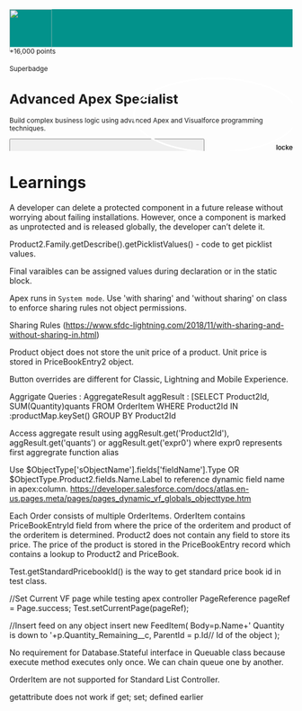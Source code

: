<svg fill="none" viewBox="0 0 600 300" width="600" height="300" xmlns="http://www.w3.org/2000/svg">
  <foreignObject width="100%" height="100%">
<head>
<link rel="stylesheet" media="print" href="/one-trust/onetrust.min.css" onload="this.media=&#39;all&#39;" />

<meta content='#ffffff' name='msapplication-TileColor'>
<meta content='browserconfig.xml' name='msapplication-config'>
<meta content='#ffffff' name='theme-color'>
<link href='/apple-touch-icon-57x57.png' rel='apple-touch-icon' sizes='57x57'>
<link href='/apple-touch-icon-60x60.png' rel='apple-touch-icon' sizes='60x60'>
<link href='/apple-touch-icon-72x72.png' rel='apple-touch-icon' sizes='72x72'>
<link href='/apple-touch-icon-76x76.png' rel='apple-touch-icon' sizes='76x76'>
<link href='/apple-touch-icon-114x114.png' rel='apple-touch-icon' sizes='114x114'>
<link href='/apple-touch-icon-120x120.png' rel='apple-touch-icon' sizes='120x120'>
<link href='/apple-touch-icon-144x144.png' rel='apple-touch-icon' sizes='144x144'>
<link href='/apple-touch-icon-152x152.png' rel='apple-touch-icon' sizes='152x152'>
<link href='/apple-touch-icon-180x180.png' rel='apple-touch-icon' sizes='180x180'>
<link href='/android-chrome-192x192.png' rel='icon' sizes='192x192' type='image/png'>
<link href='/site.webmanifest' rel='manifest'>
<link color='#ffffff' href='/safari-pinned-tab.svg' rel='mask-icon'>
<link href='/favicon-32x32.png' rel='icon' sizes='32x32' type='image/png'>
<link href='/favicon-16x16.png' rel='icon' sizes='16x16' type='image/png'>
<link href='/favicon.ico' rel='shortcut icon'>

<div id="global-nav-container">
  <hgf-c360contextnav id="contextnav"></hgf-c360contextnav>
</div>

<main id='main'>
<div data-react-class="ModuleHeader" data-react-props="{&quot;content&quot;:{&quot;apiName&quot;:&quot;superbadge_aap&quot;,&quot;color&quot;:&quot;#02928b&quot;,&quot;contentUid&quot;:&quot;0260fdbe-0860-8c2a-76d0-4f8e948a1655&quot;,&quot;description&quot;:&quot;Build complex business logic using advanced Apex and Visualforce programming techniques.&quot;,&quot;image&quot;:&quot;https://res.cloudinary.com/hy4kyit2a/f_auto,fl_lossy,q_70/learn/superbadges/superbadge_aap/dcfd3a2d114b5954ea59f2b2cd061121_badge.png&quot;,&quot;points&quot;:&quot;16,000&quot;,&quot;title&quot;:&quot;Advanced Apex Specialist&quot;,&quot;subTitle&quot;:&quot;Superbadge&quot;,&quot;type&quot;:&quot;superbadge&quot;,&quot;estimatedTime&quot;:&quot;~16 hrs&quot;,&quot;unitCount&quot;:9,&quot;path&quot;:&quot;https://trailhead.salesforce.com/content/learn/superbadges/superbadge_aap&quot;,&quot;private&quot;:false,&quot;preview&quot;:null,&quot;tags&quot;:null},&quot;labels&quot;:{&quot;preview&quot;:&quot;preview&quot;,&quot;updated&quot;:&quot;Updated %{date}&quot;,&quot;completed&quot;:&quot;Completed %{date}&quot;,&quot;due&quot;:&quot;Due %{date}&quot;,&quot;points&quot;:&quot;+%{n} points&quot;,&quot;currency&quot;:&quot;$%{n}&quot;,&quot;registerNow&quot;:&quot;Register Now&quot;,&quot;progress&quot;:&quot;Progress: %{n}%&quot;,&quot;previewTooltip&quot;:&quot;Content Collection: %{namespace}, Release: %{releasedAt}. Last updated on %{updatedAt}.&quot;,&quot;showNUnits&quot;:&quot;Show %{n} Units&quot;,&quot;hideNUnits&quot;:&quot;Hide %{n} Units&quot;,&quot;showNSteps&quot;:&quot;Show %{n} Steps&quot;,&quot;hideNSteps&quot;:&quot;Hide %{n} Steps&quot;,&quot;unitCompleted&quot;:&quot;Completed&quot;,&quot;unitIncomplete&quot;:&quot;Incomplete&quot;},&quot;assetPaths&quot;:{&quot;loader&quot;:&quot;/assets/ajax-loader-round-004b46cbdbf5c291cff9332ee40126c64fefef0921f0d04ea936b275b278fbf4.gif&quot;},&quot;superbadgeSet&quot;:null,&quot;trailmixes&quot;:[],&quot;trailmixButtonLabels&quot;:{&quot;addToTrailmix&quot;:&quot;Add to Trailmix&quot;}}" data-hydrate="t" data-react-cache-id="ModuleHeader-0"><div class="tds-content-header slds-text-body_small tds-color_meteorite slds-is-relative tds-box-shadow_small"><div class="slds-grid slds-grid_vertical-align-center" style="height:5rem;background-color:#02928b"><div class="slds-grid slds-grid_align-spread slds-container_center slds-container_x-large slds-p-horizontal_large slds-grow"><div style="margin-bottom:-3.6rem"><div><div aria-hidden="true" tabindex="-1" class="slds-is-relative slds-show_inline-block"><img src="https://res.cloudinary.com/hy4kyit2a/f_auto,fl_lossy,q_70/learn/superbadges/superbadge_aap/dcfd3a2d114b5954ea59f2b2cd061121_badge.png" alt="" style="height:90px;width:90px"/><div style="position:absolute;bottom:-0.25rem;right:-0.75rem;border:3px solid white;border-radius:100%"><span class="slds-icon_container slds-show slds-icon_container_circle tds-bg_meteorite"><svg aria-hidden="true" class="tds-fill_white slds-icon slds-icon_x-small slds-icon-text-default"><use href="/packs/media/svg/symbols-857bab0e.svg#lock"></use></svg><span class="slds-assistive-text">locked</span></span></div></div></div></div><div class="slds-grid"></div></div></div><div class="slds-container_center slds-container_x-large slds-p-horizontal_large slds-p-top_large"><div class="slds-float_right slds-text-align_right slds-m-left_small"><div class=""><div class="slds-m-bottom_small"><span class="tds-badge slds-badge slds-grid_vertical-align-center">+16,000 points</span></div></div></div><div style="margin-top:1.25rem"><div class="slds-m-bottom_medium"><div>Superbadge</div><h1 class="tds-color_black slds-text-heading_large slds-hyphenate tds-text_bold slds-m-bottom_xx-small">Advanced Apex Specialist</h1><p>Build complex business logic using advanced Apex and Visualforce programming techniques.</p></div></div><div class="slds-grid slds-p-bottom_large"><div class="slds-grow tds-content__buttons"><div class="slds-grid"><div class="slds-m-right_xx-small"><button class="slds-button slds-button_icon tds-button_icon slds-button_icon tds-button_icon th-accessible-button_icon tds-button_icon-medium slds-button_icon-border-filled" title="Add to Favorites" type="button" aria-label="Add to Favorites"><svg aria-hidden="true" class="slds-button__icon tds-button__icon"><use href="/packs/media/icons/trailhead-sprite/svg/symbols-4b78b1c926d8187119e8a218e7c51907.svg#star-outline"></use></svg><span class="slds-assistive-text">Add to Favorites</span></button></div><div class="slds-m-right_xx-small"><button class="slds-button slds-button_icon tds-button_icon slds-button_icon tds-button_icon slds-button_neutral tds-color_meteorite th-accessible-button_icon tds-button_icon-medium slds-button_icon-border-filled" title="Add to Trailmix" type="button"><svg aria-hidden="true" class="slds-button__icon tds-button__icon"><use href="/packs/media/svg/symbols-857bab0e.svg#add"></use></svg><span class="slds-assistive-text">Add to Trailmix</span></button></div></div></div><div class="slds-grow-none slds-grid slds-grid_vertical-align-center slds-text-align_right"><span>~16 hrs</span></div></div></div></div></div>
<div class='tds-bg_sand slds-p-horizontal_x-large slds-p-bottom_x-large'>
<div class='slds-container_medium slds-container_center'>
<div data-react-class="superbadges/SuperbadgeProgressContainer" data-react-props="{&quot;content&quot;:{&quot;apiName&quot;:&quot;superbadge_aap&quot;,&quot;color&quot;:&quot;#02928b&quot;,&quot;contentUid&quot;:&quot;0260fdbe-0860-8c2a-76d0-4f8e948a1655&quot;,&quot;description&quot;:&quot;Build complex business logic using advanced Apex and Visualforce programming techniques.&quot;,&quot;image&quot;:&quot;https://res.cloudinary.com/hy4kyit2a/f_auto,fl_lossy,q_70/learn/superbadges/superbadge_aap/dcfd3a2d114b5954ea59f2b2cd061121_badge.png&quot;,&quot;points&quot;:&quot;16,000&quot;,&quot;title&quot;:&quot;Advanced Apex Specialist&quot;,&quot;subTitle&quot;:&quot;Superbadge&quot;,&quot;type&quot;:&quot;superbadge&quot;,&quot;estimatedTime&quot;:&quot;~16 hrs&quot;,&quot;unitCount&quot;:9,&quot;path&quot;:&quot;https://trailhead.salesforce.com/content/learn/superbadges/superbadge_aap&quot;,&quot;private&quot;:false,&quot;preview&quot;:null,&quot;tags&quot;:null},&quot;labels&quot;:{&quot;title&quot;:&quot;Prerequisites&quot;,&quot;unlockSuperbadge&quot;:&quot;Complete this badge to unlock Superbadge&quot;},&quot;assetPaths&quot;:{&quot;loader&quot;:&quot;/assets/ajax-loader-round-004b46cbdbf5c291cff9332ee40126c64fefef0921f0d04ea936b275b278fbf4.gif&quot;},&quot;superbadgeSet&quot;:null,&quot;modules&quot;:[{&quot;content&quot;:{&quot;apiName&quot;:&quot;superbadge_apex&quot;,&quot;description&quot;:&quot;Use integration and business logic to push your Apex coding skills to the limit.&quot;,&quot;image&quot;:&quot;https://res.cloudinary.com/hy4kyit2a/f_auto,fl_lossy,q_70/learn/superbadges/superbadge_apex/2d3426c48dc056fd5c083ecb5cb66a56_badge.png&quot;,&quot;title&quot;:&quot;Apex Specialist&quot;,&quot;type&quot;:&quot;superbadge&quot;,&quot;path&quot;:&quot;https://trailhead.salesforce.com/content/learn/superbadges/superbadge_apex&quot;}},{&quot;content&quot;:{&quot;apiName&quot;:&quot;superbadge_integration&quot;,&quot;description&quot;:&quot;Demonstrate your integration skills by synchronizing external data systems and Salesforce.&quot;,&quot;image&quot;:&quot;https://res.cloudinary.com/hy4kyit2a/f_auto,fl_lossy,q_70/learn/superbadges/superbadge_integration/109b07c27bdad837c3c0776db69650c1_badge.png&quot;,&quot;title&quot;:&quot;Data Integration Specialist&quot;,&quot;type&quot;:&quot;superbadge&quot;,&quot;path&quot;:&quot;https://trailhead.salesforce.com/content/learn/superbadges/superbadge_integration&quot;}}],&quot;className&quot;:&quot;tds-dotted-trail&quot;}" data-hydrate="t" data-react-cache-id="superbadges/SuperbadgeProgressContainer-0"><div class="tds-dotted-trail" data-reactroot=""><div><div class="tds-box-shadow_small tds-bg_white slds-p-around_x-large tds-border-radius_medium"><h2 class="tds-text-size_8 tds-text_bold slds-p-bottom_medium">Prerequisites</h2><div class=""><div class=" " data-test="sb_progress-prerequisite_superbadge_apex_in-progress"><div class="slds-tooltip-trigger tds-display_block" style="display:inline-block;line-height:1"><a href="https://trailhead.salesforce.com/content/learn/superbadges/superbadge_apex"><div class="slds-grid slds-grid_vertical-align-center tds-progress-icon"><div style="background:linear-gradient(
    to bottom,
    white 0%,
    white 50%,
    transparent 50%,
    transparent 100%
  )
, 
  linear-gradient(
    to right,
    white,
    white 46%,
    #02928b 46%,
    #02928b 54%,
    white 54%,
    white
  );padding-bottom:1rem" class="slds-m-right_small slds-shrink-none"><div style="border:2px solid #02928b;background-color:#02928b" class="tds-border-radius_round slds-p-around_xx-small tds-progress-icon__background slds-show_inline-block"><div><div aria-hidden="true" tabindex="-1" class="slds-is-relative slds-show_inline-block"><img src="https://res.cloudinary.com/hy4kyit2a/f_auto,fl_lossy,q_70/learn/superbadges/superbadge_apex/2d3426c48dc056fd5c083ecb5cb66a56_badge.png" alt="" style="height:60px;width:60px"/></div></div></div></div><div class="slds-m-around_xx-small tds-progress-icon__title slds-p-bottom_medium">Apex Specialist</div></div></a><span></span></div></div><div class=" " data-test="sb_progress-prerequisite_superbadge_integration_in-progress"><div class="slds-tooltip-trigger tds-display_block" style="display:inline-block;line-height:1"><a href="https://trailhead.salesforce.com/content/learn/superbadges/superbadge_integration"><div class="slds-grid slds-grid_vertical-align-center tds-progress-icon"><div style="background:linear-gradient(
    to right,
    white,
    white 46%,
    #02928b 46%,
    #02928b 54%,
    white 54%,
    white
  );padding:1rem 0" class="slds-m-right_small slds-shrink-none"><div style="border:2px solid #02928b;background-color:#02928b" class="tds-border-radius_round slds-p-around_xx-small tds-progress-icon__background slds-show_inline-block"><div><div aria-hidden="true" tabindex="-1" class="slds-is-relative slds-show_inline-block"><img src="https://res.cloudinary.com/hy4kyit2a/f_auto,fl_lossy,q_70/learn/superbadges/superbadge_integration/109b07c27bdad837c3c0776db69650c1_badge.png" alt="" style="height:60px;width:60px"/></div></div></div></div><div class="slds-m-around_xx-small tds-progress-icon__title">Data Integration Specialist</div></div></a><span></span></div></div><div class="" data-test="sb_progress-superbadge_superbadge_aap_locked"><div class="slds-grid slds-grid_vertical-align-center tds-progress-icon"><div style="background:linear-gradient(
    to top,
    white 0%,
    white 50%,
    transparent 50%,
    transparent 100%
  )
, 
  linear-gradient(
    to right,
    white,
    white 46%,
    #02928b 46%,
    #02928b 54%,
    white 54%,
    white
  );padding-top:1rem" class="slds-m-right_small slds-shrink-none"><div style="border:2px solid #02928b;background-color:#02928b" class="tds-border-radius_round slds-p-around_xx-small tds-progress-icon__background slds-show_inline-block"><div><div aria-hidden="true" tabindex="-1" class="slds-is-relative slds-show_inline-block"><img src="https://res.cloudinary.com/hy4kyit2a/f_auto,fl_lossy,q_70/learn/superbadges/superbadge_aap/dcfd3a2d114b5954ea59f2b2cd061121_badge.png" alt="" style="height:60px;width:60px"/></div></div></div></div><div class="slds-m-around_xx-small tds-progress-icon__title slds-p-top_medium">Advanced Apex Specialist</div></div></div></div></div></div></div></div>
</div>
<div class='slds-container_medium slds-container_center tds-dotted-trail'>
<div class='slds-p-top_x-large tds-box-shadow_small tds-bg_white tds-border-radius_medium'>
<div class='th-unit-content slds-p-horizontal_x-large'>
<div class='slds-m-bottom_x-large'>
<h2 class='tds-text-size_8 tds-text_bold'>Advanced Apex Specialist</h2>
</div>
<div class='slds-m-bottom_x-large'>
<h3 class='tds-text-size_7 tds-text_bold'>
What You&#39;ll Be Doing to Earn This Superbadge
</h3>
<ol><li><span style="color: rgb(0, 0, 0); background-color: transparent;">Debug and troubleshoot Apex code</span></li><li><span style="color: rgb(0, 0, 0); background-color: transparent;">Develop Apex Code that will scale to large data sets</span></li><li><span style="color: rgb(0, 0, 0); background-color: transparent;">Develop custom interfaces using Visualforce</span></li><li><span style="color: rgb(0, 0, 0); background-color: transparent;">Design a test strategy that will ensure quality of code</span></li></ol>

</div>
<div class='slds-m-bottom_x-large'>
<h3 class='tds-text-size_7 tds-text_bold'>
Concepts Tested in This Superbadge
</h3>
<ul><li>Custom metadata in Apex Code</li><li>Apex sharing</li><li>Apex transaction execution</li><li>Aggregate SOQL queries</li><li>Complex SOQL queries</li><li>ConnectAPI namespace</li><li>Visualforce development</li><li>Data binding with Apex classes in Visualforce</li><li>Visualforce performance optimization</li><li>Code refactoring and reusability</li><li>Usage of constants and labels</li><li>Testing Apex and Visualforce</li><li>Troubleshooting Apex</li></ul>

</div>
<div class='th-unit-content__scenario'>
<div class="box message info" style="background: #fffcdd;">
  <div class="inner" style="display: block; font-size: 1rem; line-height: 1.5;">
    <div class="bd" style="display: block;">
      <div class="media" style="overflow: hidden; display: block; line-height: 1.5;">
        <img class="img mtm" src="https://res.cloudinary.com/hy4kyit2a/image/upload/doc/trailhead/en-usb473bb5ea1b7e61dfb07e6a7e547de6b.gif" alt="Note" style="float: left;margin: 1rem 1rem 0 1rem;height: auto;vertical-align: middle;max-width: 100px;line-height: 1.5;">
        <div class="mediaBd" style="float: none; padding-left: 65px;">
          <h4 class="mbs">
<a id="note" class="anchor" href="#note" aria-hidden="true"><span class="octicon octicon-link"></span></a>
<a id="note" class="anchor" href="#note" aria-hidden="true"><span class="octicon octicon-link"></span></a>Note</h4>
          <div class="message-media-content" style="padding-left: 0.5rem; padding-right: 4rem;">
             <p>Before you begin the challenges, please review <a href="https://trailhead.salesforce.com/help?article=Advanced-Apex-Specialist-Superbadge-Trailhead-Challenge-Help"><i>Advanced Apex Specialist: Trailhead Challenge Help</i></a>. 
          <p>Review the <a target="_blank" href="https://trailhead.salesforce.com/help?article=Superbadge-Challenge-Help">help article relating to superbadge challenges</a> for more information about credential security.</p>
          </div>
        </div>
      </div>
    </div>
  </div>
</div>

<h3>
<a id="prework-and-notes" class="anchor" href="#prework-and-notes" aria-hidden="true"><span class="octicon octicon-link"></span></a>Prework and Notes</h3>

<ul>
<li><p>You’ll probably want to jot down notes as you read the requirements (unless you have a photographic memory). So grab a pen and paper (or electronic alternative) now.</p></li>
<li><p>Create a new Trailhead Playground for this Superbadge. If you use an existing org, you might have trouble validating the challenges.</p></li>
<li><p>Install this <a href="https://login.salesforce.com/packaging/installPackage.apexp?p0=04tf4000001O5si">unmanaged Superbadge package</a> (package ID:  04tf4000001O5si). This package contains the schema and code needed to complete the challenges. If you have trouble installing a managed or unmanaged package or app from AppExchange, follow the steps in the <a href="https://trailhead.salesforce.com/modules/trailhead_playground_management">Trailhead Playground Management</a> module.</p></li>
<li><p>Review the <a href="https://developer.salesforce.com/docs/atlas.en-us.object_reference.meta/object_reference/sforce_api_erd_products.htm">Product and Schedule Objects ERD</a></p></li>
<li><p>Update the Product Family field on the Product2 sObject to only have the following values: Entree, Side, Dessert, Beverage</p></li>
<li><p>Update the Product page layout to include the Initial Inventory, Quantity Ordered, and Quantity Remaining fields</p></li>
<li><p>Update the Account page layout "Account page layout" to display the Orders related list.</p></li>
<li><p>Remove the Contract Number field from the Order page layout if it is currently there </p></li>
<li><p>Use the methods provided in the unmanaged package without changing their name or signature unless explicitly mentioned in the requirements below.</p></li>
</ul>

<h3>
<a id="use-case" class="anchor" href="#use-case" aria-hidden="true"><span class="octicon octicon-link"></span></a>Use Case</h3>

<p>When Renee LaFleur was in culinary school, she interned with one of the world’s most esteemed chefs, who’s renowned for his gourmet food truck with outdoor pop-up seating. Upon graduation, this experience inspired Renee to start her own food truck business: New Millennium Food Truck—a small food operation serving up big flavors.</p>

<p>After a few years of hard work and long hours, Renee grew her business from one to five food trucks. This success has allowed her to raise capital to pursue a passion project: a business in the  "pay-it-forward" model. Remembering how hard it was to get started, she wants to use her new business to provide new chefs an easier way to establish their customer base.</p>

<p>Renee created New Millennium Delivery to allow new and emerging chefs to make a name for themselves by giving them a low-cost platform to peddle their food to the public. In return, their customers can order meals over the phone. A New Millennium Delivery representative then delivers the order and takes the happy customer’s photo, which is then provided to the chef for social media posts. </p>

<p>Salesforce’s platform, including Apex and Visualforce, is the technology that drives New Millennium Delivery’s business. Previously, Renee had hired a developer to help her build her Salesforce application. Now, you’re the lucky developer who’s picking up where the previous developer left off.</p>

<p>Renee requested that the previous developer create the initial version of the application in just a few short weeks in order to so it could debut at a local food and wine festival. Renee knew she was forfeiting "good" for “fast” when she put her developer on such a tight timeline, and corners were cut and best practices sometimes ignored. Ignoring those best practices affected the rest of the development process—Renee wants you to fix this. </p>

<p>She’s asked you to review and understand the legacy code in the current application, and then implement code fixes and new functionality using best practices for programming and application design.</p>

<h4>
<a id="standard-objects" class="anchor" href="#standard-objects" aria-hidden="true"><span class="octicon octicon-link"></span></a>Standard Objects</h4>

<p>New Millennium Delivery stores its data in standard Salesforce objects, including:</p>

<ul>
<li><p><strong>Accounts</strong>— New Millennium Delivery's customers who order food</p></li>
<li><p><strong>Products</strong>—The different meal items available for purchase</p></li>
<li><p><strong>Pricebook Entries</strong>— The prices of meal items</p></li>
<li><p><strong>Orders</strong>— Orders for meals to be delivered</p></li>
<li><p><strong>Order Items</strong>— Products included in a customer’s order</p></li>
</ul>

<p>If you are not familiar with the data model for standard objects related to Product, review it <a href="https://developer.salesforce.com/docs/atlas.en-us.api.meta/api/sforce_api_erd_products.htm">here</a>.</p>

<p>Note that the New Millennium Delivery’s business logic doesn’t necessitate any new custom fields, relationships, or custom objects. </p>

<h3>
<a id="business-requirements" class="anchor" href="#business-requirements" aria-hidden="true"><span class="octicon octicon-link"></span></a>Business Requirements</h3>

<h4>
<a id="preliminary-test-data" class="anchor" href="#preliminary-test-data" aria-hidden="true"><span class="octicon octicon-link"></span></a>Preliminary Test Data</h4>

<p>After you complete Challenge 1, review the following New Millenium Delivery Products that will be created for you in your Trailhead playground.</p>

<table>
  <tr>
    <th scope="col">Product Name</th>
    <th scope="col">Product Family</th>
    <th scope="col">Initial Inventory</th>
    <th scope="col">Quantity Ordered</th>
    <th scope="col">Active</th>
    <th scope="col">Standard Price</th>
  </tr>
  <tr>
    <td>Pizza</td>
    <td>Entree</td>
    <td>25</td>
    <td>0</td>
    <td>true</td>
    <td>$20.00</td>
  </tr>
  <tr>
    <td>Garlic Bread</td>
    <td>Side</td>
    <td>20</td>
    <td>0</td>
    <td>true</td>
    <td>$6.00</td>
  </tr>
  <tr>
    <td>Chocolate Cake</td>
    <td>Dessert</td>
    <td>15</td>
    <td>0</td>
    <td>true</td>
    <td>$5.00</td>
  </tr>
  <tr>
    <td>Coconut Water</td>
    <td>Beverage</td>
    <td>10</td>
    <td>0</td>
    <td>true</td>
    <td>$3.00</td>
  </tr>
  <tr>
    <td>Hamburger</td>
    <td>Entree</td>
    <td>25</td>
    <td>0</td>
    <td>true</td>
    <td>$20.00</td>
  </tr>
  <tr>
    <td>French Fries</td>
    <td>Side</td>
    <td>20</td>
    <td>0</td>
    <td>true</td>
    <td>$6.00</td>
  </tr>
  <tr>
    <td>Carrot Cake</td>
    <td>Dessert</td>
    <td>15</td>
    <td>0</td>
    <td>true</td>
    <td>$5.00</td>
  </tr>
  <tr>
    <td>Lemonade</td>
    <td>Beverage</td>
    <td>10</td>
    <td>0</td>
    <td>true</td>
    <td>$3.00</td>
  </tr>
  <tr>
    <td>Hot Dog</td>
    <td>Entree</td>
    <td>25</td>
    <td>0</td>
    <td>true</td>
    <td>$10.00</td>
  </tr>
  <tr>
    <td>Onion Rings</td>
    <td>Side</td>
    <td>20</td>
    <td>0</td>
    <td>true</td>
    <td>$6.00</td>
  </tr>
  <tr>
    <td>Jello</td>
    <td>Dessert</td>
    <td>15</td>
    <td>0</td>
    <td>true</td>
    <td>$2.50</td>
  </tr>
  <tr>
    <td>Iced Tea</td>
    <td>Beverage</td>
    <td>10</td>
    <td>0</td>
    <td>true</td>
    <td>$3.00</td>
  </tr>
</table>

<h4>
<a id="use-constants-to-store-data" class="anchor" href="#use-constants-to-store-data" aria-hidden="true"><span class="octicon octicon-link"></span></a>Use Constants to Store Data</h4>

<p>At Dreamforce, you learned that an application can be made more efficient with the best practice of using constants to store data whose value can change over time, but whose purpose remains constant. You want to implement this best practice by creating constants. A few of these constants will take advantage of custom labels.</p>

<p>As a reminder you should have already modified the Product Family picklist to only have the following active values:</p>

<p>Entree, Side, Dessert, Beverage</p>

<p>Create two custom labels with the following attributes: </p>

<table>
  <tr>
    <th scope="col">Short Description </th>
    <th scope="col">Name</th>
    <th scope="col">Categories</th>
    <th scope="col">Value</th>
    <th scope="col">Protected Component</th>
  </tr>
  <tr>
    <td>Select One </td>
    <td>Select_One </td>
    <td>constants </td>
    <td>Select one</td>
    <td>Unchecked</td>
  </tr>
  <tr>
    <td>Inventory Level Low</td>
    <td>Inventory_Level_Low</td>
    <td>constants</td>
    <td>Has a low inventory</td>
    <td>Unchecked</td>
  </tr>
</table>

<p>Note: If you make a mistake when first creating a label, we recommend deleting it and recreating it from scratch.</p>

<p>Create an Apex class named <code>Constants</code>, defining the following constants. </p>

<table>
  <tr>
    <th scope="col">Name</th>
    <th scope="col">Value</th>
    <th scope="col">Purpose</th>
  </tr>
  <tr>
    <td>DEFAULT_ROWS</td>
    <td>5</td>
    <td>An Integer used to control the number of rows displayed by a Visualforce page.</td>
  </tr>
  <tr>
    <td>SELECT_ONE</td>
    <td>Value of the corresponding custom label</td>
    <td>A String used to populate picklist values in Visualforce Pages.</td>
  </tr>
  <tr>
    <td>INVENTORY_LEVEL_LOW</td>
    <td>Value of the corresponding custom label</td>
    <td>A String used to determine the threshold that causes low inventory alerts.</td>
  </tr>
  <tr>
    <td>PRODUCT_FAMILY</td>
    <td>List of Schema.PicklistEntry for the Family field on the Product2 object. This list is dynamic and must always reflect the currently configured values.</td>
    <td>A list used to populate picklist values in Visualforce pages.</td>
  </tr>
  <tr>
    <td>DRAFT_ORDER_STATUS</td>
    <td>Draft</td>
    <td>A String used to indicate that an order is a “draft”—an order that is in flight.

You can’t activate a draft order unless you have a line item, and you can’t have a line item unless you have an order saved in the system.</td>
  </tr>
  <tr>
    <td>ACTIVATED_ORDER_STATUS</td>
    <td>Activated</td>
    <td>A String used to evaluate if an Order is Activated or not.</td>
  </tr>
  <tr>
    <td>INVENTORY_ANNOUNCEMENTS</td>
    <td>Inventory Announcements</td>
    <td>A String used to query a Chatter Group by Name.</td>
  </tr>
  <tr>
    <td>ERROR_MESSAGE</td>
    <td>An error has occurred, please take a screenshot with the URL and send it to IT.</td>
    <td>A String used to display user friendly error messages on Visualforce pages.</td>
  </tr>
  <tr>
    <td>STANDARD_PRICEBOOK_ID</td>
    <td>Hardcoded value of the Standard Pricebook Id</td>
    <td>An Id used to create Orders and PricebookEntries in business and test code. 

Note: Normally, we would recommend doing a query and using <code>Test.getStandardPricebookId()</code> to get the standard pricebook Id, however, since this code is being used for both business and test logic, that’s not possible.  In fact, just calling  <code>Test.getStandardPricebookId()</code> from outside of a test method will throw a system exception.  That would make it very hard on us to ensure that you completed this step properly.</td>
  </tr>
</table>

<h4>
<a id="use-custom-metadata-types" class="anchor" href="#use-custom-metadata-types" aria-hidden="true"><span class="octicon octicon-link"></span></a>Use Custom Metadata Types</h4>

<p>Inventory managers told Renee they want to know when inventory is starting to run low. For instance, if there are only 15 of a type of dessert left in inventory, they want to be alerted. That is, once the inventory level of a particular product has dwindled down to the threshold of the product’s associated Product Family, they want a notification. </p>

<p>Based on an analysis of the last few months of order data, Renee has determined the inventory threshold values for each of the Product Families. She wants to store the inventory threshold value for each Product Family, but she wants to easily modify these thresholds as sales continue to grow. After careful consideration, you determine that a custom metadata type fits the bill for meeting these requirements.</p>

<p>Create a custom metadata type with the following attributes. </p>

<table>
  <tr>
    <th scope="col">Field</th>
    <th scope="col">Value</th>
  </tr>
  <tr>
    <td>Singular Label</td>
    <td>Inventory Setting</td>
  </tr>
  <tr>
    <td>Plural Label</td>
    <td>Inventory Settings</td>
  </tr>
  <tr>
    <td>Object Name</td>
    <td>Inventory_Setting</td>
  </tr>
</table>

<p>Next, create a new field on the new metadata type.</p>

<table>
  <tr>
    <th scope="col">Field</th>
    <th scope="col">Value</th>
  </tr>
  <tr>
    <td>Type</td>
    <td>Number</td>
  </tr>
  <tr>
    <td>Field Label </td>
    <td>Low Quantity Alert</td>
  </tr>
  <tr>
    <td>Length</td>
    <td>18</td>
  </tr>
  <tr>
    <td>Decimal Places</td>
    <td>0</td>
  </tr>
  <tr>
    <td>Field Name</td>
    <td>Low_Quantity_Alert</td>
  </tr>
</table>

<p>Manage Inventory Settings to create the following custom metadata records. </p>

<table>
  <tr>
    <th scope="col">Label</th>
    <th scope="col">Low Quantity Alert</th>
  </tr>
  <tr>
    <td>Entree</td>
    <td>20</td>
  </tr>
  <tr>
    <td>Side</td>
    <td>10</td>
  </tr>
  <tr>
    <td>Dessert</td>
    <td>15</td>
  </tr>
  <tr>
    <td>Beverage</td>
    <td>5</td>
  </tr>
</table>

<h4>
<a id="correctly-calculate-inventory-quantities" class="anchor" href="#correctly-calculate-inventory-quantities" aria-hidden="true"><span class="octicon octicon-link"></span></a>Correctly Calculate Inventory Quantities</h4>

<p>From speaking to Sam, a sales rep, Renee learned that there are issues entering new customer orders. Sam mentioned the following issues: </p>

<p>1) The value of the Quantity Ordered field isn’t accurate</p>

<p>2) Saving a new order is often impossible because of system errors </p>

<p>3) Draft orders—orders that are in-flight but not yet activated—decrement available inventory prematurely.</p>

<p>After investigating the issues that Sam raised, you’ve made notes on resolving these issues:</p>

<ul>
<li><p>The business logic to derive the value of the Quantity Ordered field is not only faulty, it’s also inefficient. The system should make the calculation efficiently using lean code, and correctly aggregate the Quantity Ordered.</p></li>
<li><p>Sam correctly identified that draft orders prematurely decrement inventory levels. You can see that the previous developer tried to fix this, but then never finished. Now, you need to fix the business logic such that only successfully activated orders impact inventory levels.</p></li>
<li><p>The logic to determine the value of the Quantity Ordered field should be updated to take into account all activated orders that are in the system, not just the orders visible to a single sales representative.</p></li>
<li><p>The <code>OrderTrigger</code> should be updated to follow Apex Trigger best practices. This ensures that the business logic is modular and reusable. Additionally, the trigger definition should list only the necessary trigger events.</p></li>
</ul>

<p>Note: Normally this logic would apply on Update, Delete, and Undelete, and handle status changes back to Draft but in the interest of time and not making you perform repetitive tasks, we only focus on Update.</p>

<h4>
<a id="correct-the-visualforce-page-that-allows-the-addition-of-products-and-pricebook-entries" class="anchor" href="#correct-the-visualforce-page-that-allows-the-addition-of-products-and-pricebook-entries" aria-hidden="true"><span class="octicon octicon-link"></span></a>Correct the Visualforce Page That Allows the Addition of Products and Pricebook Entries</h4>

<p>Renee’s previous programmer created the <code>Product2New</code> Visualforce page. The intention of this page is to allow an inventory manager to rapidly enter, at once, multiple new Products and related PricebookEntry records. However, inventory managers have provided feedback that the page slows down data entry and doesn’t give them all the information they need or want. </p>

<p>To resolve this, you need to implement an override of the standard <strong>Add</strong> and <strong>New</strong> buttons on the Product object with an updated version of <code>Product2New</code>. </p>

<p>The updated page should allow an inventory manager to create multiple products at once and enter an associated Unit Price for each product. Then, when the inventory manager clicks the <strong>Save</strong> button, the result in the system is that for each product entered, a related PriceBookEntry for the Standard Pricebook is created. Only entries on the page that have all fields populated should be saved; other entries shouldn’t be saved. If an error occurs during save, a savepoint should be rolled back and a friendly error message should be displayed on the screen. Note that inventory managers should be able to enter as many products as they need to, and should be able to add multiple rows to the table with each click of the page’s Add button.</p>

<p>Renee doesn’t want to modify the <code>Product2New</code> page or the <code>Product2Extension</code> class when business requirements change in the future. To meet this need:</p>

<ul>
<li><p>Update the Visualforce page so that each column header displays the current field label.</p></li>
<li><p>Update the Apex class such that the <code>AddRows</code> method uses the DEFAULT_ROWS constant.  </p></li>
<li><p>Create a new method named <code>GetFamilyOptions</code> for use by the <strong>Family</strong> picklist on the page. The <code>GetFamilyOptions</code> method should use both the SELECT_ONE and PRODUCT_FAMILY constants to generate the picklist options.</p></li>
</ul>

<p>Because you want the Product and PriceBookEntry records to be associated with each other, implement and use an inner class named <code>ProductWrapper</code>, with the following attributes:</p>

<ul>
<li><p><strong>productRecord</strong> of type <strong>Product2</strong></p></li>
<li><p><strong>pricebookEntryRecord</strong> of type <strong>PriceBookEntry</strong></p></li>
</ul>

<p>Ensure current references to the list of Products are replaced with references to a list of <code>ProductWrapper</code>. </p>

<p>Inventory managers try to balance supply and demand for New Millennium Delivery’s products. They requested that a horizontal bar chart be added to the Visualforce page. They want the chart to show them the Quantity Remaining of each Product Family. When a manager clicks <strong>Add</strong>, the chart should re-render performantly.</p>

<p>Because this chart data is useful for other purposes, it is generated from its own Apex Class named <code>ChartHelper</code>. Update <code>ChartHelper</code> to ensure the code inside always runs as the system.  Complete the <code>GetInventory</code> method in <code>ChartHelper</code> to correctly calculate the aggregate of active products that have a positive Quantity Remaining, ensuring that the result is correct for all users. Renee wants this method to also be available for use by Lightning Components.</p>

<h4>
<a id="generate-a-test-data-factory" class="anchor" href="#generate-a-test-data-factory" aria-hidden="true"><span class="octicon octicon-link"></span></a>Generate a Test Data Factory</h4>

<p>After some investigation, you determine that the previous programmer had decided to modularly and efficiently generate test data for unit tests, using the <code>TestDataFactory</code> class. However, you also notice that the class isn’t finished—it has method names but no actual logic. Complete the <code>TestDataFactory</code> class so that it provides an efficient way to model sample business data that can be applied to the application’s unit tests.  Ensure that each method can be used as a utility method from your test classes and also that they never depend on the value of any instance member variables.</p>

<p>Note: Normally, we’d use the <code>@isTest</code> annotation on the <code>TestDataFactory</code> class, but then you couldn't call the methods from your business logic and we couldn't call the methods to ensure they work properly.</p>

<h4>
<a id="create-unit-tests-for-ordertrigger-and-product2extension" class="anchor" href="#create-unit-tests-for-ordertrigger-and-product2extension" aria-hidden="true"><span class="octicon octicon-link"></span></a>Create Unit Tests for <strong>orderTrigger</strong> and <strong>product2Extension</strong>
</h4>

<p>The more recent Apex and Visualforce code implemented by the previous developer doesn’t have the minimal required test coverage, and therefore can’t be deployed. You’re a seasoned developer, and you know that all code must be tested thoroughly. Renee has asked you to ensure that each method has the minimum 75% code coverage required to be deployed, and that new and existing unit tests do not use actual customer data.  After reviewing the legacy unit tests, you notice you can use the existing <code>Product2Tests</code> Apex class to test <code>Product2Extension</code>, and you can use the existing <code>OrderTests</code> Apex class to test <code>OrderTrigger</code> and its helper.</p>

<h4>
<a id="validate-the-logic-of-ordertrigger" class="anchor" href="#validate-the-logic-of-ordertrigger" aria-hidden="true"><span class="octicon octicon-link"></span></a>Validate the Logic of orderTrigger</h4>

<p>First, create a method that can be used by test methods to verify that the <strong>Quantity Ordered</strong> field is correctly updated on Products when Orders are activated. Go back to the <code>TestDataFactory</code> Apex class and create a new method with the following signature:</p>

<pre><code>VerifyQuantityOrdered(Product2 originalProduct, Product2 updatedProduct, Integer qtyOrdered)
</code></pre>

<p>This method should perform an assertion that verifies that updatedProduct's <strong>Quantity_Ordered__c</strong> field is equal to the sum of the originalProduct's <strong>Quantity_Ordered__c</strong> field and the value of qtyOrdered.</p>

<p>Next, go back to the orderTests class and ensure its test methods don’t (and can’t) use live data. Create a new method named <code>SetupTestData</code> that is will be used to generate test data for all the unit tests in <code>OrderTests</code>. This method should just call the <code>InsertTestData</code> method in the <code>TestDataFactory</code> class.</p>

<p>Finally, create a new test method named <code>OrderUpdate_UnitTest</code> in <code>OrderTests</code>. This method must activate the Orders created in your <code>SetupTestData</code> method using the ACTIVATED_ORDER_STATUS constant and then use the <code>VerifyQuantityOrdered</code> method to verify that the Quantity Ordered field on Products was increased by the trigger.</p>

<p>Note: A method like <strong>VerifyQuantityOrdered</strong> can be useful to ensure logic is tested consistently across all your unit tests.  It also makes it a lot easier for us to assess that you completed this challenge properly!  As your codebase grows, you may create more of these types of methods.  If so, you would want to move them into a different class than the <code>TestDataFactory</code>.</p>

<h4>
<a id="validate-the-logic-of-the-product2new-page" class="anchor" href="#validate-the-logic-of-the-product2new-page" aria-hidden="true"><span class="octicon octicon-link"></span></a>Validate the Logic of the product2New Page</h4>

<p>Complete the <code>Product2Extension_UnitTest</code> in <code>Product2Tests</code>. This unit test should simulate a user’s visit to, and interaction with, the <code>Product2New</code> page and test that it behaves as expected. When a user first visits the page, there should be multiple rows displayed on the screen. Assert that the size of the <strong>productsToInsert</strong> list is equal to the DEFAULT_ROWS constant.  When the Add button is clicked, an additional set of rows should be added, so assert that the size of the <strong>productsToInsert ** list is double **DEFAULT_ROWS</strong> after the button is clicked once.  Don't forget to ensure that the test methods don’t (and can’t) use live data. </p>

<p>Next, test the Save button. Verify that populated rows are saved and unpopulated rows are not saved. Loop through the rows in the <strong>productsToInsert</strong> list and populate the values of the first 5 records, and then simulate clicking the Save button. Verify that the button worked by asserting that only 5 products were saved.</p>

<p>Be sure to run your tests when you're done to ensure they pass without failures.</p>

<h4>
<a id="automate-internal-announcements-when-inventory-is-low" class="anchor" href="#automate-internal-announcements-when-inventory-is-low" aria-hidden="true"><span class="octicon octicon-link"></span></a>Automate Internal Announcements When Inventory Is Low</h4>

<p>The staff at New Millennium Delivery needs to be aware of any inventory that is running low. The previous developer had unsuccessfully attempted to do this.  Renee wants you to fix the issues in the previous developer’s logic and ensure that all appropriate employees can choose to be notified, and not just those following a given product.</p>

<p>You’ve determined that a Chatter group is an easy way for employees to opt-into receiving these notifications. Start by creating a Chatter group named <strong>Inventory Announcements</strong> and give the group this description: This group is for New Millennium Delivery employees to receive inventory announcements.  Be sure to create the group so that it wont be automatically archived and that it will be accessible by all users.</p>

<p>After reading about the <strong>ConnectAPI</strong>, you realize that a Chatter Announcement is a better fit than a FeedItem post because an announcement acts more like an alert, in that it is timely and it expires. You know that a low inventory value should prompt an announcement to be posted to the Inventory Announcements Chatter group, so an Apex trigger must be used. After reviewing the legacy code, you realize the previous programmer attempted to write this business logic in the <code>Product2Trigger</code>, but that logic is faulty.</p>

<p>Posts count as DML operations, so you will need to implement the Queueable interface to ensure that a bulk operation will result in all announcements being posted, including in the event that a large volume of announcements need to be posted. Your predecessor found some code on the Salesforce Developer Forum and created the legacy <code>AnnouncementQueueable</code> Apex class. Use this class to get started. The <code>AnnouncementQueueable</code> and <code>Product2Helper</code> classes should use the <strong>ConnectAPI</strong> namespace to automatically post a Chatter Announcement when a product level falls below a given threshold.  </p>

<p>Modify <code>AnnouncementQueueable</code> to implement the Queueable interface and call its postAnnouncements method. Ensure that it requeues itself when it has more Announcements to post than limits allow.</p>

<p>After reviewing the existing code in the product2Helper class, you realize that it too can benefit from your constants class. Modify <code>Product2Helper</code> to use the INVENTORY_ANNOUNCEMENTS constant instead of  "group name" to ensure consistency in the app.</p>

<p>Complete the <code>PostAlerts</code> method in <code>Product2Helper</code> to construct new AnnouncementInputs for the Chatter Group and for use with the <code>AnnouncementQueuable</code> Apex class.</p>

<p>Next, complete the <code>AfterUpdate</code> method so that it uses the <code>PostAlerts</code> method when you determine that a Product’s Quantity_Remaining__c field has dropped below the threshold value captured in the custom metadata records you created previously.</p>

<p>Best practices dictate that business logic code should be stored in Apex classes to make it reusable, easier to test, and easier to debug. Modify <code>Product2Trigger</code> to execute only on the After Update event and call the logic in <code>Product2Helper</code>.</p>

<p>Note: Many developers (including us) prefer to use Test Driven Development and would start with Tests first.  While it works well in the real world, it's not as easy to assess programatically, so stick to doing these challenges in the order provided.  </p>

<h4>
<a id="complete-a-controller-extension-for-a-visualforce-page-to-enable-rapid-order-entry" class="anchor" href="#complete-a-controller-extension-for-a-visualforce-page-to-enable-rapid-order-entry" aria-hidden="true"><span class="octicon octicon-link"></span></a>Complete a Controller Extension for a Visualforce Page to Enable Rapid Order Entry</h4>

<p>New Millennium Delivery’s customers love some foods so much that products frequently sell out quickly. It’s your job to ensure there’s an easy way for inventory managers to determine the food most ordered by each customer so that they can offer the benefit of personalized customer menus.</p>

<p>The employees who take orders at New Millennium Delivery need a page that provides a streamlined process for saving orders and order items. The previous developer created a Visualforce page, <code>OrderEdit</code>, to facilitate this, but was not able to complete its controller extension. </p>

<p><img alt="OrderEdit Visualforce page showing a list of products, Order Pricing Summery pie chart and the order details. " src="https://developer.salesforce.com/files/adv-apex-sb-new-order.png">
Figure 1.1: The OrderEdit Visualforce Page</p>

<p>You need to ensure that this page is used when inventory managers create or edit an Order.  Complete the <code>OrderExtension</code> class to allow the page to show order details, a pie chart summarizing the order items and Order Amount, and a list of active products. </p>

<ol>
<li><p>The pie chart should display a wedge for each item in the order, with the value of the wedge equal to the quantity multiplied by the unit price. Complete the <code>OnFieldChange</code> method to keep track of changes to values in the Quantity or Unit Price fields. This method should also ensure that the data in the pie chart and Order Total reflects these changes and are updated on the screen.</p></li>
<li><p>The Products available for use on the page will be the entire set of all Active Products that Millennium Delivery sells.   Use the <strong>DEFAULT_ROWS</strong> constant to limit the number of rows displayed at one time in the product list.   To help inventory managers find products faster, complete the <code>SelectFamily</code> method so that it limits the Products displayed to only those with the selected Product Family.  Ensure that quantity and unit price values entered are preserved when a user filters Products by Product Family.</p></li>
<li><p>Use the <strong>StandardSetController</strong> methods to complete the pagination methods provided, enabling the user to move through multiple pages of available products.  Ensure that quantity and unit price values entered are preserved when a user paginates. </p></li>
</ol>

<p>Just like she requested with the product2New page, Renee doesn’t want to modify the <code>OrderEdit</code> page or <code>OrderExtension</code> class when business requirements change in the future. Copy the <code>GetFamilyOptions</code> method used in the <code>Product2Extension</code> class to complete the <code>GetFamilyOptions</code> method.</p>

<p>If, at any time, the user clicks the <strong>Cancel</strong> button, none of their changes should be saved.</p>

<p>When the user clicks Save, the Order and Order Items should be saved. Only Order Items with a Quantity greater than zero should be saved; others should not. When editing an existing Order, any Order Items that have been modified to have a Quantity of zero should be deleted. If an error occurs during save, a savepoint should be rolled back and a friendly error message should be displayed on the screen.</p>

<h4>
<a id="create-unit-tests" class="anchor" href="#create-unit-tests" aria-hidden="true"><span class="octicon octicon-link"></span></a>Create Unit Tests</h4>

<p>You may recall from the Apex Testing module that testing is the key to successful long-term development and is a critical component of the development process. In addition to being critical for quality assurance, Apex unit tests are also requirements for deploying and distributing Apex. Renee has asked you to create new unit tests.</p>

<ul>
<li><p>Create a new method titled <code>OrderExtension_UnitTest</code> in <code>OrderTests</code> that tests all the methods in the <code>OrderExtension</code> class.  Use the code in <code>Product2Tests</code> as a template.</p></li>
<li><p>Create a new method titled <code>Product2Trigger_UnitTest</code> in <code>Product2Tests</code> that tests the logic when a Product’s Quantity Ordered value is updated. </p></li>
<li><p>Apply best practices and be careful to ensure every test method is using the proper access modifier. Check if they are not unnecessarily being declared as <strong>global</strong> or <strong>public</strong>, when they could be <strong>private</strong>.</p></li>
<li><p>In the Developer Console, clear all test data and then run all tests.</p></li>
<li><p>Ensure you have 75% or higher test coverage on <code>Product2Trigger</code> and <code>OrderTrigger</code> triggers.</p></li>
<li><p>Ensure you have 75% or higher test coverage on <code>Product2Extension</code> and <code>OrderExtension</code> classes.</p></li>
<li><p>Ensure you have 90% or higher coverage on <code>Constants</code>, <code>ChartHelper</code>, <code>Product2Helper</code>, <code>OrderHelper</code>, and <code>TestDataFactory</code> classes.</p></li>
</ul>

<p>Note: Test Coverage is a requirement for deployment and a great way to ensure that your code is not failing.  As discussed in prior badges, the purpose of your Unit Tests is not to acheive a certain percent, but rather to ensure that your business logic behaves as expected.</p>

<p><span style="color:white">ver. 2018-01-04 10:00 am</span></p>

<div class="box message info" style="background: #fffcdd;">
  <div class="inner" style="display: block; font-size: 1rem; line-height: 1.5;">
    <div class="bd" style="display: block;">
      <div class="media" style="overflow: hidden; display: block; line-height: 1.5;">
        <img class="img mtm" src="https://res.cloudinary.com/hy4kyit2a/image/upload/doc/trailhead/en-usb473bb5ea1b7e61dfb07e6a7e547de6b.gif" alt="Note" style="float: left;margin: 1rem 1rem 0 1rem;height: auto;vertical-align: middle;max-width: 100px;line-height: 1.5;">
        <div class="mediaBd" style="float: none; padding-left: 65px;">
          <h4 class="mbs">
<a id="note" class="anchor" href="#note" aria-hidden="true"><span class="octicon octicon-link"></span></a>
<a id="note" class="anchor" href="#note" aria-hidden="true"><span class="octicon octicon-link"></span></a>Note</h4>
          <div class="message-media-content" style="padding-left: 0.5rem; padding-right: 4rem;">
            <p>Before you begin the challenges, please review <a href="https://trailhead.salesforce.com/help?article=Advanced-Apex-Specialist-Superbadge-Trailhead-Challenge-Help"><i>Advanced Apex Specialist: Trailhead Challenge Help</i></a>.           
           <br />
            </p>
          </div>
        </div>
      </div>
    </div>
  </div>
</div>

</div>
</div>

<div class='th-challenge-container slds-m-top_large slds-p-horizontal_x-large'>
<div class='show-if-completed' style='display: none'>
<div class='slds-m-top_large slds-p-around_xx-large slds-text-align_center'>
<h2 class='tds-text-heading_neutraface-x-large'>
Superbadge Complete!
</h2>
<h3 class='tds-text-heading_x-large tds-color_success slds-m-vertical_x-large'><span>+</span><span class='th-challenge-complete__points'>16000 Points</span>
</h3>
</div>

</div>
<div>
<h2 class='tds-text-size_8 tds-text_bold slds-m-bottom_x-small hide-if-completed'>
Ready to Tackle This Superbadge?
</h2>
<div class='slds-p-bottom_x-large hide-if-completed'>
<div class='slds-grid slds-align_absolute-center tds-border-radius_medium tds-bg_sand slds-m-top_large' style='min-height: 25rem'>
<div class='tds-color_meteorite slds-text-align_center' style='max-width: 18rem'>
<div data-react-class="utils/TDSIcon" data-react-props="{&quot;name&quot;:&quot;lock&quot;,&quot;category&quot;:&quot;utility&quot;,&quot;size&quot;:&quot;medium&quot;,&quot;containerClassName&quot;:&quot;slds-icon_container tds-bg_meteorite slds-icon_container_circle slds-p-around_small&quot;,&quot;className&quot;:&quot;tds-fill_white&quot;}" data-react-cache-id="utils/TDSIcon-0"></div>
<p class='slds-m-top_small'>Please first complete the prerequisites and the challenge for Advanced Apex Specialist will be unlocked.</p>
</div>
</div>
</div>

</div>
</div>
<div class='show-if-completed' style='display: none'>
</div>
</div>
</div>
<div data-react-class="ContentEndCap" data-react-props="{&quot;content&quot;:{&quot;apiName&quot;:&quot;superbadge_aap&quot;,&quot;color&quot;:&quot;#02928b&quot;,&quot;contentUid&quot;:&quot;0260fdbe-0860-8c2a-76d0-4f8e948a1655&quot;,&quot;description&quot;:&quot;Build complex business logic using advanced Apex and Visualforce programming techniques.&quot;,&quot;image&quot;:&quot;https://res.cloudinary.com/hy4kyit2a/f_auto,fl_lossy,q_70/learn/superbadges/superbadge_aap/dcfd3a2d114b5954ea59f2b2cd061121_badge.png&quot;,&quot;points&quot;:&quot;16,000&quot;,&quot;title&quot;:&quot;Advanced Apex Specialist&quot;,&quot;subTitle&quot;:&quot;Superbadge&quot;,&quot;type&quot;:&quot;superbadge&quot;,&quot;estimatedTime&quot;:&quot;~16 hrs&quot;,&quot;unitCount&quot;:9,&quot;path&quot;:&quot;https://trailhead.salesforce.com/content/learn/superbadges/superbadge_aap&quot;,&quot;private&quot;:false,&quot;preview&quot;:null,&quot;tags&quot;:null},&quot;labels&quot;:{&quot;preview&quot;:&quot;preview&quot;,&quot;updated&quot;:&quot;Updated %{date}&quot;,&quot;completed&quot;:&quot;Completed %{date}&quot;,&quot;due&quot;:&quot;Due %{date}&quot;,&quot;points&quot;:&quot;+%{n} points&quot;,&quot;currency&quot;:&quot;$%{n}&quot;,&quot;registerNow&quot;:&quot;Register Now&quot;,&quot;progress&quot;:&quot;Progress: %{n}%&quot;,&quot;previewTooltip&quot;:&quot;Content Collection: %{namespace}, Release: %{releasedAt}. Last updated on %{updatedAt}.&quot;,&quot;showNUnits&quot;:&quot;Show %{n} Units&quot;,&quot;hideNUnits&quot;:&quot;Hide %{n} Units&quot;,&quot;showNSteps&quot;:&quot;Show %{n} Steps&quot;,&quot;hideNSteps&quot;:&quot;Hide %{n} Steps&quot;,&quot;unitCompleted&quot;:&quot;Completed&quot;,&quot;unitIncomplete&quot;:&quot;Incomplete&quot;},&quot;assetPaths&quot;:{&quot;loader&quot;:&quot;/assets/ajax-loader-round-004b46cbdbf5c291cff9332ee40126c64fefef0921f0d04ea936b275b278fbf4.gif&quot;},&quot;superbadgeSet&quot;:null}" data-hydrate="t" data-react-cache-id="ContentEndCap-0"><div class="tds-dotted-trail" data-reactroot=""><div class="slds-grid slds-grid_align-center"><div style="width:12rem" class="slds-text-align_center slds-text-body_small tds-color_meteorite"><div class="slds-grid slds-grid_align-center"><div><div aria-hidden="true" tabindex="-1" class="slds-is-relative slds-show_inline-block"><img src="https://res.cloudinary.com/hy4kyit2a/f_auto,fl_lossy,q_70/learn/superbadges/superbadge_aap/dcfd3a2d114b5954ea59f2b2cd061121_badge.png" alt="" style="height:90px;width:90px"/><div style="position:absolute;bottom:-0.25rem;right:-0.75rem;border:3px solid white;border-radius:100%"><span class="slds-icon_container slds-show slds-icon_container_circle tds-bg_meteorite"><svg aria-hidden="true" class="tds-fill_white slds-icon slds-icon_x-small slds-icon-text-default"><use href="/packs/media/svg/symbols-857bab0e.svg#lock"></use></svg><span class="slds-assistive-text">locked</span></span></div></div></div></div><div class="slds-m-top_x-small">~16 hrs</div></div></div></div></div>
</div>

</main>

  <th-footer api-path="/api/v1/ui/footer.js" locale=""></th-footer>

</div>

<div id='interaction-studio-placeholder'></div>
<style>
:root {
  --tds-z-index-toast: 90000;
  --tds-toaster-offset-top: 150px;
}
</style>


<tds-toaster></tds-toaster>

<!--  on :  (production Deployed: ) -->
</body>
  </foreignObject>
</svg>

<h1> Learnings </h1>
A developer can delete a protected component in a future release without worrying about failing installations. However, once a component is marked as unprotected and is released globally, the developer can’t delete it.

 Product2.Family.getDescribe().getPicklistValues() - code to get picklist values.

 Final varaibles can be assigned values during declaration or in the static block.

 Apex runs in `System mode`.
 Use 'with sharing' and 'without sharing' on class to enforce sharing rules not object permissions.

 Sharing Rules (https://www.sfdc-lightning.com/2018/11/with-sharing-and-without-sharing-in.html)

 Product object does not store the unit price of a product.
 Unit price is stored in PriceBookEntry2 object.

Button overrides are different for Classic, Lightning and Mobile Experience.

 Aggrigate Queries : AggregateResult aggResult : [SELECT Product2Id, SUM(Quantity)quants FROM OrderItem WHERE Product2Id IN :productMap.keySet() GROUP BY Product2Id

 Access aggregate result using aggResult.get('Product2Id'), aggResult.get('quants') or aggResult.get('expr0')
where expr0 represents first aggregrate function alias

 Use $ObjectType['sObjectName'].fields['fieldName'].Type  OR $ObjectType.Product2.fields.Name.Label 
 to reference dynamic field name in apex:column.
 https://developer.salesforce.com/docs/atlas.en-us.pages.meta/pages/pages_dynamic_vf_globals_objecttype.htm

Each Order consists of multiple OrderItems.
OrderItem contains PriceBookEntryId field from where the price of the orderitem and product of the orderitem is determined.
Product2 does not contain any field to store its price. The price of the product is stored in the PriceBookEntry record which contains a lookup to Product2 and PriceBook.

Test.getStandardPricebookId() is the way to get standard price book id in test class.

//Set Current VF page while testing apex controller
PageReference pageRef = Page.success;
Test.setCurrentPage(pageRef);

//Insert feed on any object
insert new FeedItem(
    Body=p.Name+' Quantity is down to '+p.Quantity_Remaining__c,
    ParentId = p.Id// Id of the object
);

No requirement for Database.Stateful interface in Queuable class because execute method executes only once. We can chain queue one by another.

OrderItem are not supported for Standard List Controller.

getattribute does not work if get; set; defined earlier